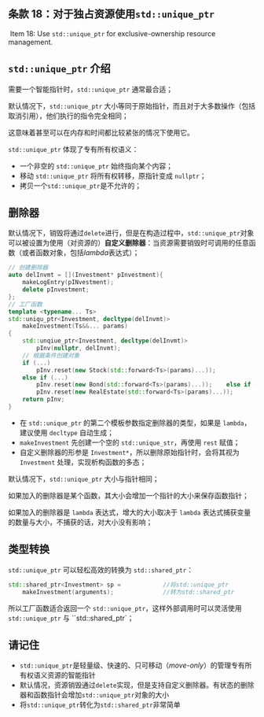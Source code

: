 ## 条款 18：对于独占资源使用`std::unique_ptr`

​		Item 18: Use `std::unique_ptr` for exclusive-ownership resource management.

## `std::unique_ptr` 介绍

需要一个智能指针时，`std::unique_ptr` 通常最合适；

默认情况下，`std::unique_ptr` 大小等同于原始指针，而且对于大多数操作（包括取消引用），他们执行的指令完全相同；

这意味着甚至可以在内存和时间都比较紧张的情况下使用它。

`std::unique_ptr` 体现了专有所有权语义：

- 一个非空的 `std::unique_ptr` 始终指向某个内容；
- 移动 `std::unique_ptr` 将所有权转移，原指针变成 `nullptr`；
- 拷贝一个`std::unique_ptr`是不允许的；



## 删除器

默认情况下，销毁将通过`delete`进行，但是在构造过程中，`std::unique_ptr`对象可以被设置为使用（对资源的）**自定义删除器**：当资源需要销毁时可调用的任意函数（或者函数对象，包括*lambda*表达式）；

````c++
// 创建删除器
auto delInvmt = [](Investment* pInvestment){
	makeLogEntry(pINvestment);
	delete pInvestment;
};
// 工厂函数
template <typename... Ts>
std::uniqu_ptr<Investment, decltype(delInvmt)>
    makeInvestment(Ts&&... params)
{
    std::unqiue_ptr<Investment, decltype(delInvmt)>
        pInv(nullptr, delInvmt);
   	// 根据条件创建对象
    if (...) 
        pInv.reset(new Stock(std::forward<Ts>(params)...));
    else if (...)
		pInv.reset(new Bond(std::forward<Ts>(params)...));	  else if (...)
        pInv.reset(new RealEstate(std::forward<Ts>(params)...));
    return pInv;
}
````

- 在 `std::unique_ptr` 的第二个模板参数指定删除器的类型，如果是 `lambda`，建议使用 `decltype` 自动生成；
- `makeInvestment` 先创建一个空的 `std::unique_str`，再使用 `rest` 赋值；
- 自定义删除器的形参是 `Investment*`，所以删除原始指针时，会将其视为 `Investment` 处理，实现析构函数的多态；

默认情况下，`std::unique_ptr` 大小与指针相同；

如果加入的删除器是某个函数，其大小会增加一个指针的大小来保存函数指针；

如果加入的删除器是 `lambda` 表达式，增大的大小取决于 `lambda` 表达式捕获变量的数量与大小，不捕获的话，对大小没有影响；



## 类型转换

`std::unique_ptr` 可以轻松高效的转换为 `std::shared_ptr`：

````c++
std::shared_ptr<Investment> sp =            //将std::unique_ptr
    makeInvestment(arguments);              //转为std::shared_ptr
````

所以工厂函数适合返回一个 `std::unique_ptr`，这样外部调用时可以灵活使用 `std::unique_ptr` 与 ``std::shared_ptr`；



## 请记住

- `std::unique_ptr`是轻量级、快速的、只可移动（*move-only*）的管理专有所有权语义资源的智能指针
- 默认情况，资源销毁通过`delete`实现，但是支持自定义删除器。有状态的删除器和函数指针会增加`std::unique_ptr`对象的大小
- 将`std::unique_ptr`转化为`std::shared_ptr`非常简单
